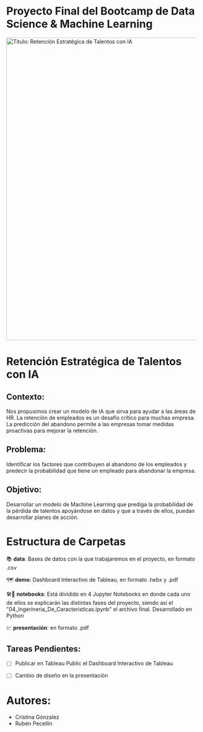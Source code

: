 # Proyecto Final del Bootcamp de Data Science & Machine Learning

<img src="https://github.com/user-attachments/assets/2d7a6e6a-2507-4740-a8e0-a2cd1aee9273" alt="Título: Retención Estratégica de Talentos con IA " width="800">


# Retención Estratégica de Talentos con IA

## Contexto:
Nos propusimos crear un modelo de IA que sirva para ayudar a las áreas de HR.
La retención de empleados es un desafío crítico para muchas empresa. La predicción del abandono permite a las empresas tomar medidas proactivas para mejorar la retención.

## Problema:
Identificar los factores que contribuyen al abandono de los empleados y predecir la probabilidad que tiene un empleado para abandonar la empresa.

## Objetivo:
Desarrollar un modelo de Machine Learning que prediga la probabilidad de la pérdida de talentos apoyándose en datos y que a través de ellos, puedan desarrollar planes de acción.






# Estructura de Carpetas

📚 **data**: Bases de datos con la que trabajaremos en el proyecto, en formato .csv

🗺️ **demo**: Dashboard Interactivo de Tableau, en formato .twbx y .pdf

🛠️🐍 **notebooks**: Está dividido en 4 Jupyter Notebooks en donde cada uno de ellos se explicarán las distintas fases del proyecto, siendo así el "04_Ingerineria_De_Caracteristicas.ipynb" el archivo final. Desarrollado en Python

💹 **presentación**: en formato .pdf

  
## Tareas Pendientes:

- [ ] Publicar en Tableau Public el Dashboard Interactivo de Tableau
- [ ] Cambio de diseño en la presentación



# Autores:
- Cristina Gónzalez
- Rubén Pecellín

